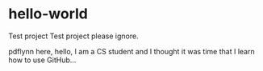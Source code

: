 # hello-world
Test project 
Test project please ignore.

pdflynn here, hello, I am a CS student and I thought it was time that I learn how to use GitHub...
